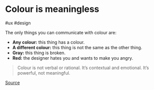 # Colour is meaningless

#ux #design

The only things you can communicate with colour are:
* **Any colour:** this thing has a colour.
* **A different colour:** this thing is not the same as the other thing.
* **Gray:** this thing is broken.
* **Red:** the designer hates you and wants to make you angry.

> Colour is not verbal or rational. It’s contextual and emotional. It’s powerful, not meaningful.



[Source](https://medium.com/radical-ux/nine-nasty-ux-truths-83b30ea94355)